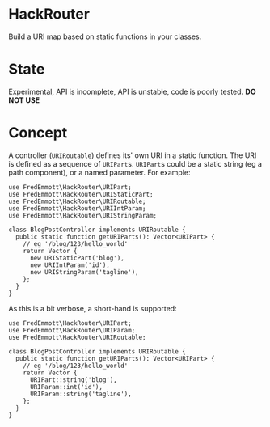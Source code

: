 HackRouter
==========

Build a URI map based on static functions in your classes.

State
=====

Experimental, API is incomplete, API is unstable, code is poorly tested. **DO NOT USE**

Concept
=======

A controller (`URIRoutable`) defines its' own URI in a static function. The URI is defined as a sequence of `URIPart`s.
`URIPart`s could be a static string (eg a path component), or a named parameter. For example:

```Hack
use FredEmmott\HackRouter\URIPart;
use FredEmmott\HackRouter\URIStaticPart;
use FredEmmott\HackRouter\URIRoutable;
use FredEmmott\HackRouter\URIIntParam;
use FredEmmott\HackRouter\URIStringParam;

class BlogPostController implements URIRoutable {
  public static function getURIParts(): Vector<URIPart> {
    // eg '/blog/123/hello_world'
    return Vector {
      new URIStaticPart('blog'),
      new URIIntParam('id'),
      new URIStringParam('tagline'),
    };
  }
}
```

As this is a bit verbose, a short-hand is supported:

```Hack
use FredEmmott\HackRouter\URIPart;
use FredEmmott\HackRouter\URIParam;
use FredEmmott\HackRouter\URIRoutable;

class BlogPostController implements URIRoutable {
  public static function getURIParts(): Vector<URIPart> {
    // eg '/blog/123/hello_world'
    return Vector {
      URIPart::string('blog'),
      URIParam::int('id'),
      URIParam::string('tagline'),
    };
  }
}
